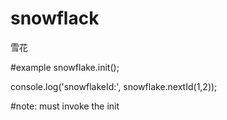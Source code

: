 # snowflack
雪花


#example
snowflake.init();

console.log('snowflakeId:', snowflake.nextId(1,2));


#note: must invoke the init
